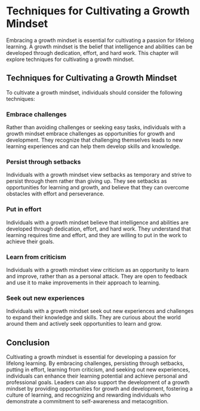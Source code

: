 Techniques for Cultivating a Growth Mindset
==================================================================================

Embracing a growth mindset is essential for cultivating a passion for lifelong learning. A growth mindset is the belief that intelligence and abilities can be developed through dedication, effort, and hard work. This chapter will explore techniques for cultivating a growth mindset.

Techniques for Cultivating a Growth Mindset
-------------------------------------------

To cultivate a growth mindset, individuals should consider the following techniques:

### Embrace challenges

Rather than avoiding challenges or seeking easy tasks, individuals with a growth mindset embrace challenges as opportunities for growth and development. They recognize that challenging themselves leads to new learning experiences and can help them develop skills and knowledge.

### Persist through setbacks

Individuals with a growth mindset view setbacks as temporary and strive to persist through them rather than giving up. They see setbacks as opportunities for learning and growth, and believe that they can overcome obstacles with effort and perseverance.

### Put in effort

Individuals with a growth mindset believe that intelligence and abilities are developed through dedication, effort, and hard work. They understand that learning requires time and effort, and they are willing to put in the work to achieve their goals.

### Learn from criticism

Individuals with a growth mindset view criticism as an opportunity to learn and improve, rather than as a personal attack. They are open to feedback and use it to make improvements in their approach to learning.

### Seek out new experiences

Individuals with a growth mindset seek out new experiences and challenges to expand their knowledge and skills. They are curious about the world around them and actively seek opportunities to learn and grow.

Conclusion
----------

Cultivating a growth mindset is essential for developing a passion for lifelong learning. By embracing challenges, persisting through setbacks, putting in effort, learning from criticism, and seeking out new experiences, individuals can enhance their learning potential and achieve personal and professional goals. Leaders can also support the development of a growth mindset by providing opportunities for growth and development, fostering a culture of learning, and recognizing and rewarding individuals who demonstrate a commitment to self-awareness and metacognition.

